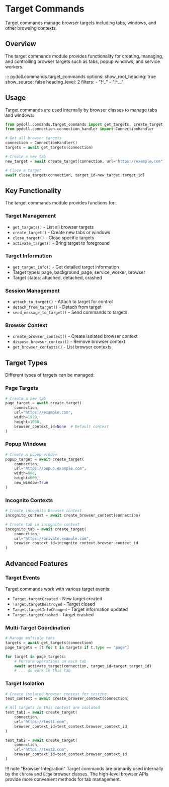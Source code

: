 # Target Commands

Target commands manage browser targets including tabs, windows, and other browsing contexts.

## Overview

The target commands module provides functionality for creating, managing, and controlling browser targets such as tabs, popup windows, and service workers.

::: pydoll.commands.target_commands
    options:
      show_root_heading: true
      show_source: false
      heading_level: 2
      filters:
        - "!^_"
        - "!^__"

## Usage

Target commands are used internally by browser classes to manage tabs and windows:

```python
from pydoll.commands.target_commands import get_targets, create_target, close_target
from pydoll.connection.connection_handler import ConnectionHandler

# Get all browser targets
connection = ConnectionHandler()
targets = await get_targets(connection)

# Create a new tab
new_target = await create_target(connection, url="https://example.com")

# Close a target
await close_target(connection, target_id=new_target.target_id)
```

## Key Functionality

The target commands module provides functions for:

### Target Management
- `get_targets()` - List all browser targets
- `create_target()` - Create new tabs or windows
- `close_target()` - Close specific targets
- `activate_target()` - Bring target to foreground

### Target Information
- `get_target_info()` - Get detailed target information
- Target types: page, background_page, service_worker, browser
- Target states: attached, detached, crashed

### Session Management
- `attach_to_target()` - Attach to target for control
- `detach_from_target()` - Detach from target
- `send_message_to_target()` - Send commands to targets

### Browser Context
- `create_browser_context()` - Create isolated browser context
- `dispose_browser_context()` - Remove browser context
- `get_browser_contexts()` - List browser contexts

## Target Types

Different types of targets can be managed:

### Page Targets
```python
# Create a new tab
page_target = await create_target(
    connection,
    url="https://example.com",
    width=1920,
    height=1080,
    browser_context_id=None  # Default context
)
```

### Popup Windows
```python
# Create a popup window
popup_target = await create_target(
    connection,
    url="https://popup.example.com",
    width=800,
    height=600,
    new_window=True
)
```

### Incognito Contexts
```python
# Create incognito browser context
incognito_context = await create_browser_context(connection)

# Create tab in incognito context
incognito_tab = await create_target(
    connection,
    url="https://private.example.com",
    browser_context_id=incognito_context.browser_context_id
)
```

## Advanced Features

### Target Events
Target commands work with various target events:
- `Target.targetCreated` - New target created
- `Target.targetDestroyed` - Target closed
- `Target.targetInfoChanged` - Target information updated
- `Target.targetCrashed` - Target crashed

### Multi-Target Coordination
```python
# Manage multiple tabs
targets = await get_targets(connection)
page_targets = [t for t in targets if t.type == "page"]

for target in page_targets:
    # Perform operations on each tab
    await activate_target(connection, target_id=target.target_id)
    # ... do work in this tab
```

### Target Isolation
```python
# Create isolated browser context for testing
test_context = await create_browser_context(connection)

# All targets in this context are isolated
test_tab1 = await create_target(
    connection, 
    url="https://test1.com",
    browser_context_id=test_context.browser_context_id
)

test_tab2 = await create_target(
    connection,
    url="https://test2.com", 
    browser_context_id=test_context.browser_context_id
)
```

!!! note "Browser Integration"
    Target commands are primarily used internally by the `Chrome` and `Edge` browser classes. The high-level browser APIs provide more convenient methods for tab management. 